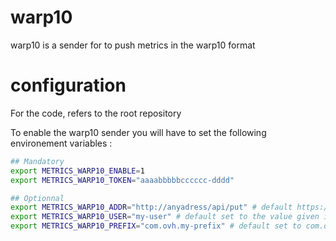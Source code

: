 # warp10

warp10 is a sender for to push metrics in the warp10 format

# configuration

For the code, refers to the root repository

To enable the warp10 sender you will have to set the following environement variables :

``` sh
## Mandatory
export METRICS_WARP10_ENABLE=1
export METRICS_WARP10_TOKEN="aaaabbbbbcccccc-dddd"

## Optionnal
export METRICS_WARP10_ADDR="http://anyadress/api/put" # default https://warp10.gra1-ovh.metrics.ovh.net/api/v0/update
export METRICS_WARP10_USER="my-user" # default set to the value given in the metrics.Init()
export METRICS_WARP10_PREFIX="com.ovh.my-prefix" # default set to com.ovh.engine.apiv7

```